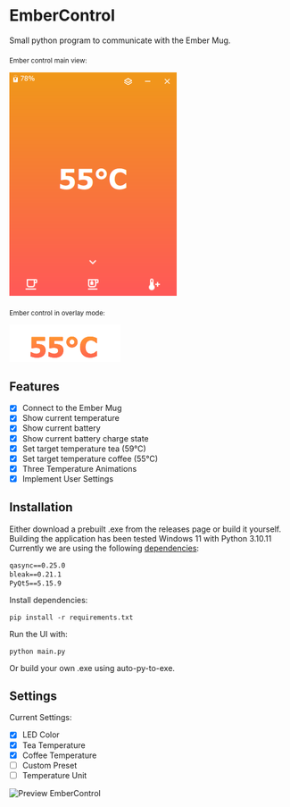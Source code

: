 # EmberControl
Small python program to communicate with the Ember Mug.

<sub>Ember control main view:</sub>

![Preview EmberControl](preview.png)

<sub>Ember control in overlay mode:</sub>

![Preview EmberControl in overlay mode](preview_overlay.png)

## Features

- [x] Connect to the Ember Mug
- [x] Show current temperature
- [x] Show current battery
- [x] Show current battery charge state
- [x] Set target temperature tea (59°C)
- [x] Set target temperature coffee (55°C)
- [X] Three Temperature Animations
- [x] Implement User Settings

## Installation

Either download a prebuilt .exe from the releases page or build it yourself.
Building the application has been tested Windows 11 with Python 3.10.11
Currently we are using the following [dependencies](requirements.txt): 

    qasync==0.25.0
    bleak==0.21.1
    PyQt5==5.15.9
    
Install dependencies:

    pip install -r requirements.txt

Run the UI with: 

    python main.py

Or build your own .exe using auto-py-to-exe.

## Settings
Current Settings: 
- [x] LED Color 
- [x] Tea Temperature
- [x] Coffee Temperature
- [ ] Custom Preset
- [ ] Temperature Unit

![Preview EmberControl](settings.png)
